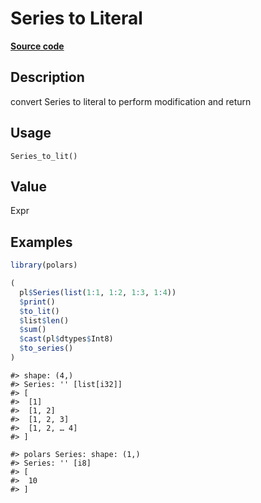 
# Series to Literal

[**Source code**](https://github.com/pola-rs/r-polars/tree/main/R/series__series.R#L979)

## Description

convert Series to literal to perform modification and return

## Usage

<pre><code class='language-R'>Series_to_lit()
</code></pre>

## Value

Expr

## Examples

``` r
library(polars)

(
  pl$Series(list(1:1, 1:2, 1:3, 1:4))
  $print()
  $to_lit()
  $list$len()
  $sum()
  $cast(pl$dtypes$Int8)
  $to_series()
)
```

    #> shape: (4,)
    #> Series: '' [list[i32]]
    #> [
    #>  [1]
    #>  [1, 2]
    #>  [1, 2, 3]
    #>  [1, 2, … 4]
    #> ]

    #> polars Series: shape: (1,)
    #> Series: '' [i8]
    #> [
    #>  10
    #> ]
